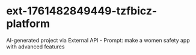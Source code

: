 # ext-1761482849449-tzfbicz-platform
AI-generated project via External API - Prompt: make a women safety app with advanced features

